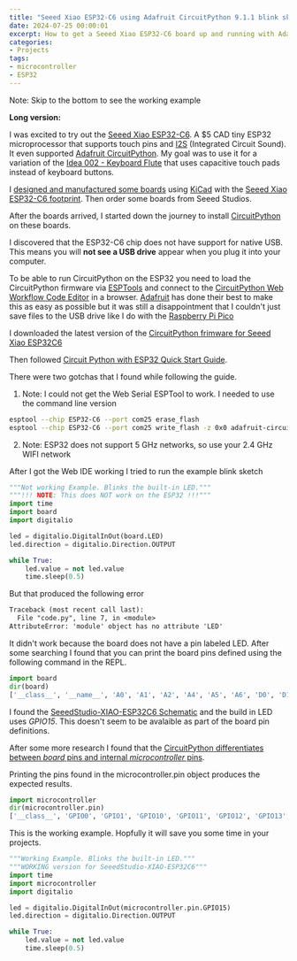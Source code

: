 ```yaml
---
title: "Seeed Xiao ESP32-C6 using Adafruit CircuitPython 9.1.1 blink sketch"
date: 2024-07-25 00:00:01
excerpt: How to get a Seeed Xiao ESP32-C6 board up and running with Adafruit CircuitPython 9.1.1 and blink an LED.
categories:
- Projects
tags:
- microcontroller
- ESP32
---
```


Note: Skip to the bottom to see the working example

**Long version:**

I was excited to try out the [Seeed Xiao ESP32-C6](https://wiki.seeedstudio.com/xiao_esp32c6_getting_started/). A $5 CAD tiny ESP32 microprocessor that supports touch pins and [I2S](https://en.wikipedia.org/wiki/I%C2%B2S) (Integrated Circuit Sound). It even supported [Adafruit CircuitPython](https://circuitpython.org/). My goal was to use it for a variation of the [Idea 002 - Keyboard Flute](https://blog.abluestar.com/idea002-keyboard-flute/) that uses capacitive touch pads instead of keyboard buttons.

I [designed and manufactured some boards](https://mastodon.social/@funvill/112794904538809666) using [KiCad](https://www.kicad.org/) with the [Seeed Xiao ESP32-C6 footprint](https://wiki.seeedstudio.com/xiao_esp32c6_getting_started/). Then order some boards from Seeed Studios.

After the boards arrived, I started down the journey to install [CircuitPython](https://circuitpython.org/) on these boards.

I discovered that the ESP32-C6 chip does not have support for native USB. This means you will **not see a USB drive** appear when you plug it into your computer.

To be able to run CircuitPython on the ESP32 you need to load the CircuitPython firmware via [ESPTools](https://github.com/espressif/esptool) and connect to the [CircuitPython Web Workflow Code Editor](https://learn.adafruit.com/getting-started-with-web-workflow-using-the-code-editor/overview) in a browser. [Adafruit](https://www.adafruit.com/) has done their best to make this as easy as possible but it was still a disappointment that I couldn't just save files to the USB drive like I do with the [Raspberry Pi Pico](https://www.raspberrypi.com/documentation/microcontrollers/raspberry-pi-pico.html)

I downloaded the latest version of the [CircuitPython frimware for Seeed Xiao ESP32C6](https://circuitpython.org/board/seeed_xiao_esp32c6/)

Then followed [Circuit Python with ESP32 Quick Start Guide](https://learn.adafruit.com/circuitpython-with-esp32-quick-start/command-line-esptool).

There were two gotchas that I found while following the guide.

1) Note: I could not get the Web Serial ESPTool to work. I needed to use the command line version

```bash
esptool --chip ESP32-C6 --port com25 erase_flash
esptool --chip ESP32-C6 --port com25 write_flash -z 0x0 adafruit-circuitpython-seeed_xiao_esp32c6-en_US-9.1.1.bin
```

2) Note: ESP32 does not support 5 GHz networks, so use your 2.4 GHz WIFI network

After I got the Web IDE working I tried to run the example blink sketch

```py
"""Not working Example. Blinks the built-in LED."""
"""!!! NOTE: This does NOT work on the ESP32 !!!"""
import time
import board
import digitalio

led = digitalio.DigitalInOut(board.LED)
led.direction = digitalio.Direction.OUTPUT

while True:
    led.value = not led.value
    time.sleep(0.5)
```

But that produced the following error

```txt
Traceback (most recent call last):
  File "code.py", line 7, in <module>
AttributeError: 'module' object has no attribute 'LED'
```

It didn't work because the board does not have a pin labeled LED. After some searching I found that you can print the board pins defined using the following command in the REPL.

```python
import board
dir(board)
['__class__', '__name__', 'A0', 'A1', 'A2', 'A4', 'A5', 'A6', 'D0', 'D1', 'D10', 'D2', 'D3', 'D4', 'D5', 'D6', 'D7', 'D8', 'D9', 'I2C', 'LP_I2C_SCL', 'LP_I2C_SDA', 'LP_UART_RXD', 'LP_UART_TXD', 'MISO', 'MOSI', 'MTCK', 'MTDI', 'MTDO', 'MTMS', 'RX', 'SCK', 'SCL', 'SDA', 'SPI', 'TX', 'UART', '__dict__', 'board_id']
```

I found the [SeeedStudio-XIAO-ESP32C6 Schematic](https://files.seeedstudio.com/wiki/SeeedStudio-XIAO-ESP32C6/XIAO-ESP32-C6_v1.0_SCH_PDF_24028.pdf) and the build in LED uses *GPIO15*. This doesn't seem to be avalaible as part of the board pin definitions.

After some more research I found that the [CircuitPython differentiates between *board* pins and internal *microcontroller* pins](https://github.com/adafruit/circuitpython/issues/5651#issuecomment-985626630).

Printing the pins found in the microcontroller.pin object produces the expected results.

```python
import microcontroller
dir(microcontroller.pin)
['__class__', 'GPIO0', 'GPIO1', 'GPIO10', 'GPIO11', 'GPIO12', 'GPIO13', 'GPIO14', 'GPIO15', 'GPIO16', 'GPIO17', 'GPIO18', 'GPIO19', 'GPIO2', 'GPIO20', 'GPIO21', 'GPIO22', 'GPIO23', 'GPIO24', 'GPIO25', 'GPIO26', 'GPIO27', 'GPIO28', 'GPIO29', 'GPIO3', 'GPIO30', 'GPIO4', 'GPIO5', 'GPIO6', 'GPIO7', 'GPIO8', 'GPIO9', '__dict__']
```

This is the working example. Hopfully it will save you some time in your projects.

```python
"""Working Example. Blinks the built-in LED."""
"""WORKING version for SeeedStudio-XIAO-ESP32C6"""
import time
import microcontroller
import digitalio

led = digitalio.DigitalInOut(microcontroller.pin.GPIO15)
led.direction = digitalio.Direction.OUTPUT

while True:
    led.value = not led.value
    time.sleep(0.5)
```
